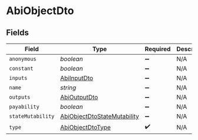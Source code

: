 # AbiObjectDto


## Fields

| Field                                                                             | Type                                                                              | Required                                                                          | Description                                                                       |
| --------------------------------------------------------------------------------- | --------------------------------------------------------------------------------- | --------------------------------------------------------------------------------- | --------------------------------------------------------------------------------- |
| `anonymous`                                                                       | *boolean*                                                                         | :heavy_minus_sign:                                                                | N/A                                                                               |
| `constant`                                                                        | *boolean*                                                                         | :heavy_minus_sign:                                                                | N/A                                                                               |
| `inputs`                                                                          | [AbiInputDto](../../models/shared/abiinputdto.md)                                 | :heavy_minus_sign:                                                                | N/A                                                                               |
| `name`                                                                            | *string*                                                                          | :heavy_minus_sign:                                                                | N/A                                                                               |
| `outputs`                                                                         | [AbiOutputDto](../../models/shared/abioutputdto.md)                               | :heavy_minus_sign:                                                                | N/A                                                                               |
| `payability`                                                                      | *boolean*                                                                         | :heavy_minus_sign:                                                                | N/A                                                                               |
| `stateMutability`                                                                 | [AbiObjectDtoStateMutability](../../models/shared/abiobjectdtostatemutability.md) | :heavy_minus_sign:                                                                | N/A                                                                               |
| `type`                                                                            | [AbiObjectDtoType](../../models/shared/abiobjectdtotype.md)                       | :heavy_check_mark:                                                                | N/A                                                                               |